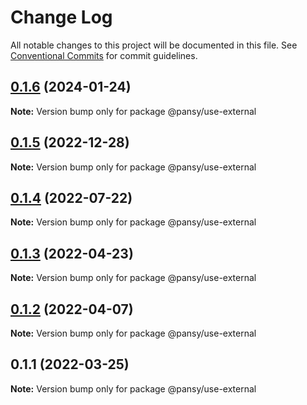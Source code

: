 # Change Log

All notable changes to this project will be documented in this file.
See [Conventional Commits](https://conventionalcommits.org) for commit guidelines.

## [0.1.6](https://github.com/pansyjs/react-hooks/compare/@pansy/use-external@0.1.5...@pansy/use-external@0.1.6) (2024-01-24)

**Note:** Version bump only for package @pansy/use-external





## [0.1.5](https://github.com/pansyjs/react-hooks/compare/@pansy/use-external@0.1.4...@pansy/use-external@0.1.5) (2022-12-28)

**Note:** Version bump only for package @pansy/use-external





## [0.1.4](https://github.com/pansyjs/react-hooks/compare/@pansy/use-external@0.1.3...@pansy/use-external@0.1.4) (2022-07-22)

**Note:** Version bump only for package @pansy/use-external





## [0.1.3](https://github.com/pansyjs/react-hooks/compare/@pansy/use-external@0.1.2...@pansy/use-external@0.1.3) (2022-04-23)

**Note:** Version bump only for package @pansy/use-external





## [0.1.2](https://github.com/pansyjs/react-hooks/compare/@pansy/use-external@0.1.1...@pansy/use-external@0.1.2) (2022-04-07)

**Note:** Version bump only for package @pansy/use-external





## 0.1.1 (2022-03-25)

**Note:** Version bump only for package @pansy/use-external
